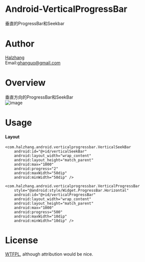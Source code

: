 Android-VerticalProgressBar
===
垂直的ProgressBar和Seekbar

Author
===
[Halzhang][1]<br/>
Email:[ghanguo@gmail.com](mailto:ghanguo@gmail.com)

Overview
===
垂直方向的ProgressBar和SeekBar<br/>
![image](https://github.com/halzhang/Android-VerticalProgressBar/blob/master/device-2012-11-27-193805.png?raw=true)

Usage
===
#### Layout

<LinearLayout xmlns:android="http://schemas.android.com/apk/res/android"
    xmlns:tools="http://schemas.android.com/tools"
    android:layout_width="match_parent"
    android:layout_height="match_parent"
    android:orientation="horizontal" >
    
    <com.halzhang.android.verticalprogressbar.VerticalSeekBar
        android:id="@+id/verticalSeekBar"
        android:layout_width="wrap_content"
        android:layout_height="match_parent"
        android:max="1000"
        android:progress="2"
        android:maxWidth="50dip"
        android:minWidth="50dip" />
    
    <com.halzhang.android.verticalprogressbar.VerticalProgressBar
        style="@android:style/Widget.ProgressBar.Horizontal"
        android:id="@+id/verticalProgressBar"
        android:layout_width="wrap_content"
        android:layout_height="match_parent"
        android:max="1000"
        android:progress="500"
        android:maxWidth="10dip"
        android:minWidth="10dip" />
</LinearLayout>

License
===
[WTFPL][2], although attribution would be nice.

[1]: http://weibo.com/halzhang
[2]: http://sam.zoy.org/wtfpl/
